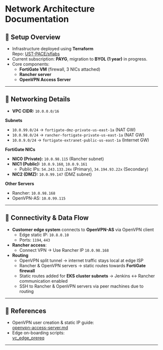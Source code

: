 # Network Architecture Documentation

## 🔹 Setup Overview
- Infrastructure deployed using **Terraform**  
  Repo: [UST-PACE/sflabs](https://github.com/UST-PACE/sflabs/tree/main/pace-multitenant/terraform)  
- Current subscription: **PAYG**, migration to **BYOL (1 year)** in progress.  
- Core components:
  - **FortiGate VM** (firewall, 3 NICs attached)  
  - **Rancher server**  
  - **OpenVPN Access Server**  

---

## 🔹 Networking Details
- **VPC CIDR:** `10.0.0.0/16`

**Subnets**  
- `10.0.99.0/24` → `fortigate-dmz-private-us-east-1a` (NAT GW)  
- `10.0.98.0/24` → `rancher-fortigate-private-us-east-1a` (NAT GW)  
- `10.0.9.0/24` → `fortigate-extranet-public-us-east-1a` (Internet GW)  

**FortiGate NICs**  
- **NIC0 (Private):** `10.0.98.115` (Rancher subnet)  
- **NIC1 (Public):** `10.0.9.160`, `10.0.9.161`  
  - Public IPs: `54.243.133.24x` (Primary), `34.194.93.22x` (Secondary)  
- **NIC2 (DMZ):** `10.0.99.147` (DMZ subnet)  

**Other Servers**  
- Rancher: `10.0.98.168`  
- OpenVPN-AS: `10.0.99.115`  

---

## 🔹 Connectivity & Data Flow
- **Customer edge system** connects to **OpenVPN-AS** via OpenVPN client  
  - Edge static IP: `10.8.0.10`  
  - Ports: `1194`, `443`  
- **Rancher access**:  
  - Connect VPN → Use Rancher IP `10.0.98.168`  
- **Routing**  
  - OpenVPN split tunnel → internet traffic stays local at edge ISP  
  - Rancher & OpenVPN servers → static routes towards **FortiGate firewall**  
  - Static routes added for **EKS cluster subnets** → Jenkins ↔ Rancher communication enabled  
  - SSH to Rancher & OpenVPN servers via peer machines due to routing  

---

## 🔹 References
- OpenVPN user creation & static IP guide:  
  [openvpn-access-server.md](https://github.com/UST-PACE/sflabs/blob/feature/SF-4882/docs/openvpn-as/openvpn-access-server.md)  
- Edge on-boarding scripts:  
  [vc_edge_prereq](https://github.com/UST-PACE/sflabs/tree/feature/SF-4882/scripts/vc_edge_prereq)  

---
